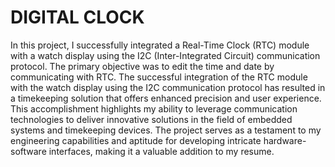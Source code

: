 # DIGITAL CLOCK
In this project, I successfully integrated a Real-Time Clock (RTC) module with a watch display using the I2C (Inter-Integrated Circuit) communication protocol. The primary objective was to edit the time and date by communicating with RTC. The successful integration of the RTC module with the watch display using the I2C communication protocol has resulted in a timekeeping solution that offers enhanced precision and user experience. This accomplishment highlights my ability to leverage communication technologies to deliver innovative solutions in the field of embedded systems and timekeeping devices. The project serves as a testament to my engineering capabilities and aptitude for developing intricate hardware-software interfaces, making it a valuable addition to my resume.

